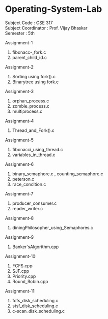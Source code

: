# Operating-System-Lab

Subject Code : CSE 317 <br>
Subject Coordinator : Prof. Vijay Bhaskar <br>
Semester : 5th <br> 

Assignment-1
1. fibonacc-_fork.c
2. parent_child_id.c

Assignment-2
1. Sorting using fork().c
2. Binarytree using fork.c

Assignment-3
1. orphan_process.c
2. zombie_process.c
3. multiprocess.c

Assignment-4
1. Thread_and_Fork().c

Assignment-5
1. fibonacci_using_thread.c
2. variables_in_thread.c

Assignment-6
1. binary_semaphore.c , counting_semaphore.c
2. peterson.c
3. race_condition.c

Assignment-7
1. producer_consumer.c
2. reader_writer.c

Assignment-8
1. diningPhilosopher_using_Semaphores.c

Assignment-9
1. Banker'sAlgorithm.cpp

Assignment-10
1. FCFS.cpp
2. SJF.cpp
3. Priority.cpp
4. Round_Robin.cpp

Assignment-11
1. fcfs_disk_scheduling.c
2. stsf_disk_scheduling.c
3. c-scan_disk_scheduling.c
